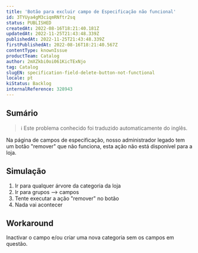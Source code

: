 ```yaml
---
title: 'Botão para excluir campo de Especificação não funcional'
id: 3TYUya4gM3ciqmRNftr2sq
status: PUBLISHED
createdAt: 2022-08-16T18:21:40.181Z
updatedAt: 2022-11-25T21:43:48.339Z
publishedAt: 2022-11-25T21:43:48.339Z
firstPublishedAt: 2022-08-16T18:21:40.567Z
contentType: knownIssue
productTeam: Catalog
author: 2mXZkbi0oi061KicTExNjo
tag: Catalog
slugEN: specification-field-delete-button-not-functional
locale: pt
kiStatus: Backlog
internalReference: 328943
---
```


## Sumário

>ℹ️ Este problema conhecido foi traduzido automaticamente do inglês.


Na página de campos de especificação, nosso administrador legado tem um botão "remover" que não funciona, esta ação não está disponível para a loja.



## Simulação


1) Ir para qualquer árvore da categoria da loja
2) Ir para grupos --> campos
3) Tente executar a ação "remover" no botão
4) Nada vai acontecer



## Workaround


Inactivar o campo e/ou criar uma nova categoria sem os campos em questão.


